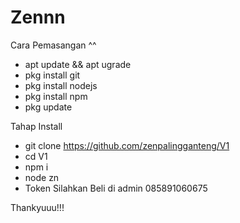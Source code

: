 # Zennn

Cara Pemasangan ^^
- apt update && apt ugrade
- pkg install git
- pkg install nodejs
- pkg install npm
- pkg update

Tahap Install
- git clone https://github.com/zenpalingganteng/V1
- cd V1
- npm i
- node zn
- Token Silahkan Beli di admin 085891060675

Thankyuuu!!!
